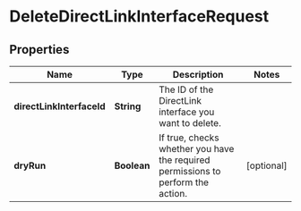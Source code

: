 

# DeleteDirectLinkInterfaceRequest


## Properties

| Name | Type | Description | Notes |
|------------ | ------------- | ------------- | -------------|
|**directLinkInterfaceId** | **String** | The ID of the DirectLink interface you want to delete. |  |
|**dryRun** | **Boolean** | If true, checks whether you have the required permissions to perform the action. |  [optional] |



